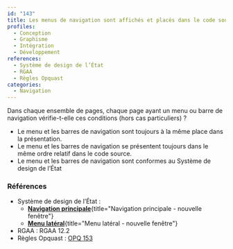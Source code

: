 ```yaml
---
id: "143"
title: Les menus de navigation sont affichés et placés dans le code source de manière cohérente à travers toutes les pages.
profiles:
  - Conception
  - Graphisme
  - Intégration
  - Développement
references:
  - Système de design de l’État
  - RGAA
  - Règles Opquast
categories:
  - Navigation
---
```


Dans chaque ensemble de pages, chaque page ayant un menu ou barre de navigation vérifie-t-elle ces conditions (hors cas particuliers) ?

* Le menu et les barres de navigation sont toujours à la même place dans la présentation.
* Le menu et les barres de navigation se présentent toujours dans le même ordre relatif dans le code source.
* Le menu et les barres de navigation sont conformes au Système de design de l’État

### Références

* Système de design de l’État :
  * [**Navigation principale**](https://www.systeme-de-design.gouv.fr/elements-d-interface/composants/navigation-principale){title="Navigation principale - nouvelle fenêtre"}
  * [**Menu latéral**](https://www.systeme-de-design.gouv.fr/elements-d-interface/composants/menu-lateral){title="Menu latéral - nouvelle fenêtre"}
* RGAA : RGAA 12.2
* Règles Opquast : [OPQ 153](https://checklists.opquast.com/fr/assurance-qualite-web/les-blocs-de-navigation-de-meme-nature-sont-affiches-aux-memes-emplacements-sur-toutes-les-pages)
